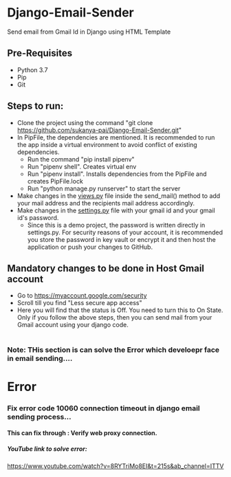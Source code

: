 # Django-Email-Sender
Send email from Gmail Id in Django using HTML Template

## Pre-Requisites
- Python 3.7
- Pip
- Git

## Steps to run:
- Clone the project using the command "git clone https://github.com/sukanya-pai/Django-Email-Sender.git"
- In PipFile, the dependencies are mentioned. It is recommended to run the app inside a virtual environment to avoid conflict of existing dependencies.
  - Run the command "pip install pipenv"
  - Run "pipenv shell". Creates virtual env
  - Run "pipenv install". Installs dependencies from the PipFile and creates PipFile.lock
  - Run "python manage.py runserver" to start the server
- Make changes in the [views.py](https://github.com/sukanya-pai/Django-Email-Sender/blob/master/email_project/email_proj/views.py) file inside the send_mail() method to add your mail address and the recipients mail address accordingly.
- Make changes in the [settings.py](https://github.com/sukanya-pai/Django-Email-Sender/blob/master/email_project/email_project/settings.py) file with your gmail id and your gmail id's password. 
  - Since this is a demo project, the password is written directly in settings.py. For security reasons of your account, it is recommended you store the password in key vault or encrypt it and then host the application or push your changes to GitHub.


## Mandatory changes to be done in Host Gmail account
- Go to https://myaccount.google.com/security
- Scroll till you find "Less secure app access"
- Here you will find that the status is Off. You need to turn this to On State. 
Only if you follow the above steps, then you can send mail from your Gmail account using your django code. 


#
### Note: THis section is can solve the Error which develoepr face in email sending....

# Error 
### Fix error code 10060 connection timeout in django email sending process...

#### This can fix through : Verify web proxy connection.

##### YouTube link to solve error:
https://www.youtube.com/watch?v=8RYTriMo8EI&t=215s&ab_channel=ITTV

